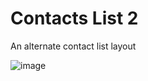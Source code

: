 # Contacts List 2
 An alternate contact list layout

![image](https://github.com/BrunaGrassi/Contacts-List-2/assets/101432594/d1ee4f07-a7ea-4465-b531-e0ae14ca9644)
